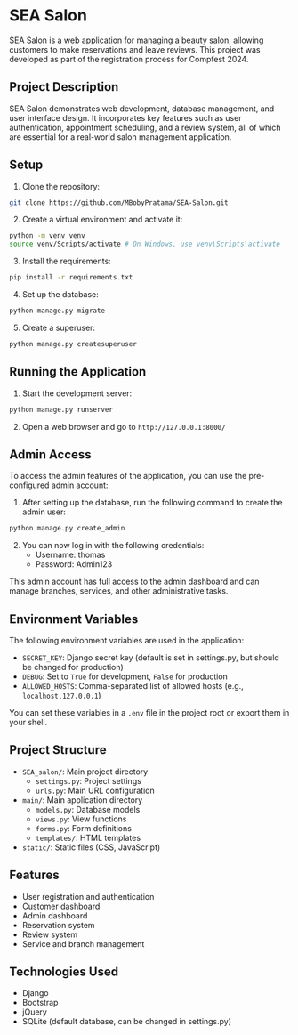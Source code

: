 # SEA Salon

SEA Salon is a web application for managing a beauty salon, allowing customers to make reservations and leave reviews. This project was developed as part of the registration process for Compfest 2024.

## Project Description

SEA Salon demonstrates web development, database management, and user interface design. It incorporates key features such as user authentication, appointment scheduling, and a review system, all of which are essential for a real-world salon management application.

## Setup

1. Clone the repository:

```sh
git clone https://github.com/MBobyPratama/SEA-Salon.git
```

2. Create a virtual environment and activate it:

```sh
python -m venv venv
source venv/Scripts/activate # On Windows, use venv\Scripts\activate
```

3. Install the requirements:

```sh
pip install -r requirements.txt
```

4. Set up the database:

```sh
python manage.py migrate
```

5. Create a superuser:

```sh
python manage.py createsuperuser
```

## Running the Application

1. Start the development server:

```sh
python manage.py runserver
```

2. Open a web browser and go to `http://127.0.0.1:8000/`

## Admin Access

To access the admin features of the application, you can use the pre-configured admin account:

1. After setting up the database, run the following command to create the admin user:

```sh
python manage.py create_admin
```

2. You can now log in with the following credentials:
   - Username: thomas
   - Password: Admin123

This admin account has full access to the admin dashboard and can manage branches, services, and other administrative tasks.

## Environment Variables

The following environment variables are used in the application:

- `SECRET_KEY`: Django secret key (default is set in settings.py, but should be changed for production)
- `DEBUG`: Set to `True` for development, `False` for production
- `ALLOWED_HOSTS`: Comma-separated list of allowed hosts (e.g., `localhost,127.0.0.1`)

You can set these variables in a `.env` file in the project root or export them in your shell.

## Project Structure

- `SEA_salon/`: Main project directory
  - `settings.py`: Project settings
  - `urls.py`: Main URL configuration
- `main/`: Main application directory
  - `models.py`: Database models
  - `views.py`: View functions
  - `forms.py`: Form definitions
  - `templates/`: HTML templates
- `static/`: Static files (CSS, JavaScript)

## Features

- User registration and authentication
- Customer dashboard
- Admin dashboard
- Reservation system
- Review system
- Service and branch management

## Technologies Used

- Django
- Bootstrap
- jQuery
- SQLite (default database, can be changed in settings.py)